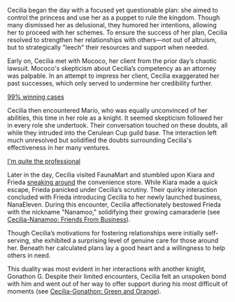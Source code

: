 Cecilia began the day with a focused yet questionable plan: she aimed to control the princess and use her as a puppet to rule the kingdom. Though many dismissed her as delusional, they humored her intentions, allowing her to proceed with her schemes. To ensure the success of her plan, Cecilia resolved to strengthen her relationships with others—not out of altruism, but to strategically "leech" their resources and support when needed.

Early on, Cecilia met with Mococo, her client from the prior day’s chaotic lawsuit. Mococo's skepticism about Cecilia’s competency as an attorney was palpable. In an attempt to impress her client, Cecilia exaggerated her past successes, which only served to undermine her credibility further.

[99% winning cases](#embed:https://www.youtube.com/live/iAYrdIlfVf0?t=610)

Cecilia then encountered Mario, who was equally unconvinced of her abilities, this time in her role as a knight. It seemed skepticism followed her in every role she undertook. Their conversation touched on these doubts, all while they intruded into the Cerulean Cup guild base. The interaction left much unresolved but solidified the doubts surrounding Cecilia's effectiveness in her many ventures.

[I'm quite the professional](#embed:https://www.youtube.com/live/iAYrdIlfVf0?feature=shared\&t=973)

Later in the day, Cecilia visited FaunaMart and stumbled upon Kiara and Frieda [sneaking around](https://www.youtube.com/live/iAYrdIlfVf0?feature=shared\&t=1728) the convenience store. While Kiara made a quick escape, Frieda panicked under Cecilia’s scrutiny. Their quirky interaction concluded with Frieda introducing Cecilia to her newly launched business, NanaEleven. During this encounter, Cecilia affectionately bestowed Frieda with the nickname "Nanamoo," solidifying their growing camaraderie (see [Cecilia-Nanamoo: Friends From Business](#edge:moom-cecilia-immergreen-bottom-0-left-1)).

Though Cecilia’s motivations for fostering relationships were initially self-serving, she exhibited a surprising level of genuine care for those around her. Beneath her calculated plans lay a good heart and a willingness to help others in need.

This duality was most evident in her interactions with another knight, Gonathon G. Despite their limited encounters, Cecilia felt an unspoken bond with him and went out of her way to offer support during his most difficult of moments (see [Cecilia-Gonathon: Green and Orange](#edge:cecilia-immergreen-gonathon-g-bottom-1-right-3)).
